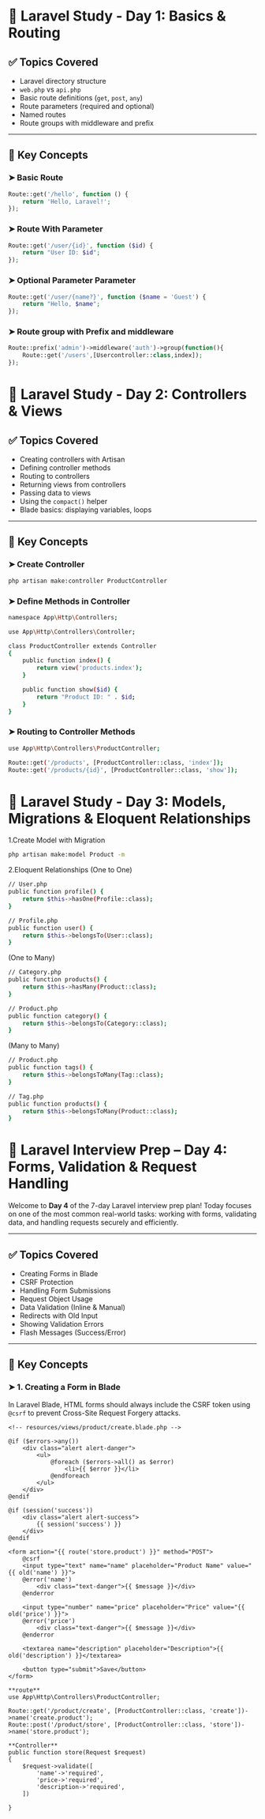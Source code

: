 # 📘 Laravel Study - Day 1: Basics & Routing

## ✅ Topics Covered

- Laravel directory structure
- `web.php` vs `api.php`
- Basic route definitions (`get`, `post`, `any`)
- Route parameters (required and optional)
- Named routes
- Route groups with middleware and prefix

---

## 🧠 Key Concepts

### ➤ Basic Route

```php
Route::get('/hello', function () {
    return 'Hello, Laravel!';
});
```

### ➤ Route With Parameter

```php
Route::get('/user/{id}', function ($id) {
    return "User ID: $id";
});

```

### ➤ Optional Parameter Parameter

```php
Route::get('/user/{name?}', function ($name = 'Guest') {
    return "Hello, $name";
});

```

### ➤ Route group with Prefix and middleware

```php
Route::prefix('admin')->middleware('auth')->group(function(){
    Route::get('/users',[Usercontroller::class,index]);
});
```

# 📘 Laravel Study - Day 2: Controllers & Views

## ✅ Topics Covered

- Creating controllers with Artisan
- Defining controller methods
- Routing to controllers
- Returning views from controllers
- Passing data to views
- Using the `compact()` helper
- Blade basics: displaying variables, loops

---

## 🧠 Key Concepts

### ➤ Create Controller

```bash
php artisan make:controller ProductController

```

### ➤ Define Methods in Controller

```bash
namespace App\Http\Controllers;

use App\Http\Controllers\Controller;

class ProductController extends Controller
{
    public function index() {
        return view('products.index');
    }

    public function show($id) {
        return "Product ID: " . $id;
    }
}
```

### ➤ Routing to Controller Methods

```bash
use App\Http\Controllers\ProductController;

Route::get('/products', [ProductController::class, 'index']);
Route::get('/products/{id}', [ProductController::class, 'show']);

```

# 📘 Laravel Study - Day 3: Models, Migrations & Eloquent Relationships

1.Create Model with Migration

```bash
php artisan make:model Product -m
```

2.Eloquent Relationships
(One to One)

```bash
// User.php
public function profile() {
    return $this->hasOne(Profile::class);
}

// Profile.php
public function user() {
    return $this->belongsTo(User::class);
}
```

(One to Many)

```bash
// Category.php
public function products() {
    return $this->hasMany(Product::class);
}

// Product.php
public function category() {
    return $this->belongsTo(Category::class);
}

```

(Many to Many)

```bash
// Product.php
public function tags() {
    return $this->belongsToMany(Tag::class);
}

// Tag.php
public function products() {
    return $this->belongsToMany(Product::class);
}

```

# 📘 Laravel Interview Prep – Day 4: Forms, Validation & Request Handling

Welcome to **Day 4** of the 7-day Laravel interview prep plan! Today focuses on one of the most common real-world tasks: working with forms, validating data, and handling requests securely and efficiently.

---

## ✅ Topics Covered

- Creating Forms in Blade
- CSRF Protection
- Handling Form Submissions
- Request Object Usage
- Data Validation (Inline & Manual)
- Redirects with Old Input
- Showing Validation Errors
- Flash Messages (Success/Error)

---

## 🧠 Key Concepts

### ➤ 1. Creating a Form in Blade

In Laravel Blade, HTML forms should always include the CSRF token using `@csrf` to prevent Cross-Site Request Forgery attacks.

```blade
<!-- resources/views/product/create.blade.php -->

@if ($errors->any())
    <div class="alert alert-danger">
        <ul>
            @foreach ($errors->all() as $error)
                <li>{{ $error }}</li>
            @endforeach
        </ul>
    </div>
@endif

@if (session('success'))
    <div class="alert alert-success">
        {{ session('success') }}
    </div>
@endif

<form action="{{ route('store.product') }}" method="POST">
    @csrf
    <input type="text" name="name" placeholder="Product Name" value="{{ old('name') }}">
    @error('name')
        <div class="text-danger">{{ $message }}</div>
    @enderror

    <input type="number" name="price" placeholder="Price" value="{{ old('price') }}">
    @error('price')
        <div class="text-danger">{{ $message }}</div>
    @enderror

    <textarea name="description" placeholder="Description">{{ old('description') }}</textarea>

    <button type="submit">Save</button>
</form>

**route**
use App\Http\Controllers\ProductController;

Route::get('/product/create', [ProductController::class, 'create'])->name('create.product');
Route::post('/product/store', [ProductController::class, 'store'])->name('store.product');

**Controller**
public function store(Request $request)
{
    $request->validate([
        'name'->'required',
        'price->'required',
        'description->'required',
    ])

}

```
